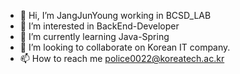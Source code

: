 - 👋 Hi, I’m JangJunYoung working in BCSD_LAB
- 👀 I’m interested in BackEnd-Developer
- 🌱 I’m currently learning Java-Spring
- 💞️ I’m looking to collaborate on Korean IT company.
- 📫 How to reach me police0022@koreatech.ac.kr

<!---
johnny19991006/johnny19991006 is a ✨ special ✨ repository because its `README.md` (this file) appears on your GitHub profile.
You can click the Preview link to take a look at your changes.
--->
